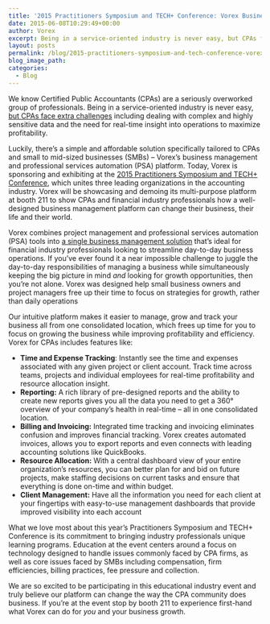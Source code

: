 ```yaml
---
title: '2015 Practitioners Symposium and TECH+ Conference: Vorex Business Management for CPAs and Finance Professionals'
date: 2015-06-08T10:29:49+00:00
author: Vorex
excerpt: Being in a service-oriented industry is never easy, but CPAs face extra challenges including dealing with complex and highly sensitive data and the need for real-time insight into operations to maximize profitability.
layout: posts
permalink: /blog/2015-practitioners-symposium-and-tech-conference-vorex-business-management-for-cpas-and-finance-professionals/
blog_image_path:
categories:
  - Blog
---
```

We know Certified Public Accountants (CPAs) are a seriously overworked group of professionals. Being in a service-oriented industry is never easy, <a href="http://www.cpapracticeadvisor.com/news/12055950/what-are-the-biggest-accounting-challenges-small-businesses-face" target="_blank">but CPAs face extra challenges</a> including dealing with complex and highly sensitive data and the need for real-time insight into operations to maximize profitability.<!--more-->

Luckily, there&#8217;s a simple and affordable solution specifically tailored to CPAs and small to mid-sized businesses (SMBs) &#8211; Vorex&#8217;s business management and professional services automation (PSA) platform. Today, Vorex is sponsoring and exhibiting at the <a href="http://www.aicpaconferencematerials.com/techpractitioners/?select=conference&conferenceID=13" target="_blank">2015 Practitioners Symposium and TECH+ Conference</a>, which unites three leading organizations in the accounting industry. Vorex will be showcasing and demoing its multi-purpose platform at booth 211 to show CPAs and financial industry professionals how a well-designed business management platform can change their business, their life and their world.

Vorex combines project management and professional services automation (PSA) tools into [a single business management solution](http://www.vorex.com/product/) that&#8217;s ideal for financial industry professionals looking to streamline day-to-day business operations. If you&#8217;ve ever found it a near impossible challenge to juggle the day-to-day responsibilities of managing a business while simultaneously keeping the big picture in mind _and_ looking for growth opportunities, then you&#8217;re not alone. Vorex was designed help small business owners and project managers free up their time to focus on strategies for growth, rather than daily operations

Our intuitive platform makes it easier to manage, grow and track your business all from one consolidated location, which frees up time for you to focus on growing the business while improving profitability and efficiency. Vorex for CPAs includes features like:

  * **Time and Expense Tracking**: Instantly see the time and expenses associated with any given project or client account. Track time across teams, projects and individual employees for real-time profitability and resource allocation insight.
  * **Reporting:** A rich library of pre-designed reports and the ability to create new reports gives you all the data you need to get a 360° overview of your company&#8217;s health in real-time &#8211; all in one consolidated location.
  * **Billing and Invoicing:** Integrated time tracking and invoicing eliminates confusion and improves financial tracking. Vorex creates automated invoices, allows you to export reports and even connects with leading accounting solutions like QuickBooks.
  * **Resource Allocation:** With a central dashboard view of your entire organization&#8217;s resources, you can better plan for and bid on future projects, make staffing decisions on current tasks and ensure that everything is done on-time and within budget.
  * **Client Management:** Have all the information you need for each client at your fingertips with easy-to-use management dashboards that provide improved visibility into each account

What we love most about this year&#8217;s Practitioners Symposium and TECH+ Conference is its commitment to bringing industry professionals unique learning programs. Education at the event centers around a focus on technology designed to handle issues commonly faced by CPA firms, as well as core issues faced by SMBs including compensation, firm efficiencies, billing practices, fee pressure and collection.

We are so excited to be participating in this educational industry event and truly believe our platform can change the way the CPA community does business. If you&#8217;re at the event stop by booth 211 to experience first-hand what Vorex can do for _you_ and your business growth.
